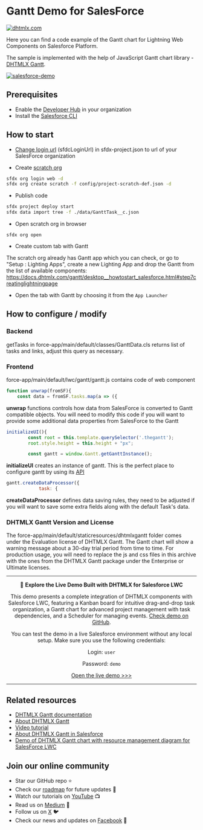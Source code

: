 # Gantt Demo for SalesForce

[![dhtmlx.com](https://img.shields.io/badge/made%20by-DHTMLX-blue)](https://dhtmlx.com/)

Here you can find a code example of the Gantt chart for Lightning Web Components on Salesforce Platform.

The sample is implemented with the help of JavaScript Gantt chart library - [DHTMLX Gantt](https://dhtmlx.com/docs/products/dhtmlxGantt/).

[![salesforce-demo](https://dhtmlx.com/docs/products/demoApps/salesforce-gantt-chart/imgs/salesforce-gantt-chart.png)](https://dhtmlx.com/docs/products/demoApps/salesforce-gantt-chart/)

## Prerequisites

- Enable the [Developer Hub](https://developer.salesforce.com/docs/atlas.en-us.sfdx_setup.meta/sfdx_setup/sfdx_setup_enable_devhub.htm) in your organization
- Install the [Salesforce CLI](https://developer.salesforce.com/tools/sfdxcli)

## How to start

- [Change login url](https://developer.salesforce.com/docs/atlas.en-us.sfdx_dev.meta/sfdx_dev/sfdx_dev_auth_web_flow.htm) (sfdcLoginUrl) in sfdx-project.json to url of your SalesForce organization

- Create [scratch org](https://developer.salesforce.com/docs/atlas.en-us.sfdx_dev.meta/sfdx_dev/sfdx_dev_scratch_orgs.htm#!)

```sh
sfdx org login web -d
sfdx org create scratch -f config/project-scratch-def.json -d
```

- Publish code

```sh
sfdx project deploy start
sfdx data import tree -f ./data/GanttTask__c.json
```

- Open scratch org in browser

```
sfdx org open
```

- Create custom tab with Gantt

The scratch org already has Gantt app which you can check, or go to "Setup : Lighting Apps", create a new Lighting App and drop the Gantt from the list of available components:
https://docs.dhtmlx.com/gantt/desktop__howtostart_salesforce.html#step7creatinglightningpage

- Open the tab with Gantt by choosing it from the `App Launcher`


## How to configure / modify

### Backend

getTasks in force-app/main/default/classes/GanttData.cls returns list of tasks and links, adjust this query as necessary.

### Frontend

force-app/main/default/lwc/gantt/gantt.js contains code of web component

```js
function unwrap(fromSF){
    const data = fromSF.tasks.map(a => ({
```

**unwrap** functions controls how data from SalesForce is converted to Gantt compatible objects. You will need to modify this code if you will want to provide some additional data properties from SalesForce to the Gantt

```js
initializeUI(){
        const root = this.template.querySelector('.thegantt');
        root.style.height = this.height + "px";

        const gantt = window.Gantt.getGanttInstance();
```

**initializeUI** creates an instance of gantt. This is the perfect place to configure gantt by using its [API](https://docs.dhtmlx.com/gantt)


```js
gantt.createDataProcessor({
            task: {
```

**createDataProcessor** defines data saving rules, they need to be adjusted if you will want to save some extra fields along with the default Task's data.

### DHTMLX Gantt Version and License

The force-app/main/default/staticresources/dhtmlxgantt folder comes under the Evaluation license of DHTMLX Gantt. The Gantt chart will show a warning message about a 30-day trial period from time to time. For production usage, you will need to replace the js and css files in this archive with the ones from the DHTMLX Gantt package under the Enterprise or Ultimate licenses.

---
<p align="center">
🚀 <b>Explore the Live Demo Built with DHTMLX for Salesforce LWC</b>
</p>
<p align="center">
This demo presents a complete integration of DHTMLX components with Salesforce LWC, featuring a Kanban board for intuitive drag-and-drop task organization, a Gantt chart for advanced project management with task dependencies, and a Scheduler for managing events. <a href="https://github.com/DHTMLX/salesforce-lwc-demo/">Check demo on GitHub</a>.
</p>
<p align="center">
    You can test the demo in a live Salesforce environment without any local setup. Make sure you use the following credentials:
</p>
<p align="center">Login: <code>user</code></p>
<p align="center">Password: <code>demo</code></p>
<p align="center">
  <a href="https://dhtmlx-dev-ed.develop.lightning.force.com/lightning/n/Kanban">
  Open the live demo >>> </a>
</p>

---

## Related resources

- [DHTMLX Gantt documentation](https://docs.dhtmlx.com/gantt/)
- [About DHTMLX Gantt](https://dhtmlx.com/docs/products/dhtmlxGantt/)
- [Video tutorial](https://youtu.be/1nXl9jfMdto?list=PLKS_XdyIGP4MEW6yvvQUZT8vJKHVOq2S0)
- [About DHTMLX Gantt in Salesforce](https://dhtmlx.com/docs/products/demoApps/salesforce-gantt-chart/)
- [Demo of DHTMLX Gantt chart with resource management diagram for SalesForce LWC](https://github.com/DHTMLX/salesforce-gantt-resources-demo)

## Join our online community

- Star our GitHub repo :star:
- Check our [roadmap](https://trello.com/b/fhOySHPj/gantt-roadmap) for future updates :wrench:
- Watch our tutorials on [YouTube](https://www.youtube.com/user/dhtmlx/videos) :tv:
- Read us on [Medium](https://dhtmlx.medium.com) :newspaper:
- Follow us on [X](https://x.com/dhtmlx) :bird:
- Check our news and updates on [Facebook](https://www.facebook.com/dhtmlx/) :feet:

